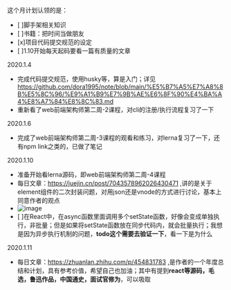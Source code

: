 这个月计划认领的是：
- [ ]脚手架相关知识
- [ ]书籍：把时间当做朋友
- [x]项目代码提交规范的设定
- [ ]1.10开始每天起码要看一篇有质量的文章


2020.1.4
- 完成代码提交规范，使用husky等，算是入门；详见 https://github.com/dora1995/note/blob/main/%E5%B7%A5%E7%A8%8B%E5%8C%96/%E9%A1%B9%E7%9B%AE%E6%8F%90%E4%BA%A4%E8%A7%84%E8%8C%83.md
- 重新看了web前端架构师第二周-2课程，对cli的注册/执行流程复习了一下

2020.1.6
- 完成了web前端架构师第二周-3课程的观看和练习，对lerna复习了一下，还有npm link之类的，已做了笔记

2020.1.10
- 准备开始看lerna源码，即web前端架构师第二周-4课程
- 每日文章：https://juejin.cn/post/7043578962026430471 ,讲的是关于element组件的二次封装问题，对用json还是vnode的方式进行讨论，基本上同意作者的观点
- ![image](https://user-images.githubusercontent.com/53267289/148888666-c3ac5663-ee5b-4bcd-97b3-750283c56e06.png)
- [ ]在React中，在async函数里面调用多个setState函数，好像会变成单独执行，非批量；但是如果将setState函数放在同步代码内，就会批量执行；我想是因为异步执行机制的问题，**todo这个需要去验证一下**，看一下是为什么

2020.1.11
- 每日文章：https://zhuanlan.zhihu.com/p/454831783 ,是作者的一个年度总结和计划，具有参考价值，希望自己也加油；其中有提到**react等源码，毛选，鲁迅作品，中国通史，面试官修为**，可以吸取
